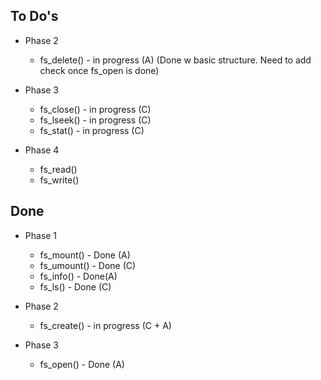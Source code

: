 ## To Do's

  
* Phase 2
  
  * fs_delete() - in progress (A) (Done w basic structure. Need to add check once fs_open is done)
  
* Phase 3

  * fs_close() - in progress (C)
  * fs_lseek() - in progress (C)
  * fs_stat() - in progress (C)

* Phase 4
  * fs_read() 
  * fs_write()
  
## Done 
* Phase 1
  * fs_mount() - Done (A)
  * fs_umount() - Done (C)
  * fs_info() - Done(A)
  * fs_ls() - Done (C)

* Phase 2 
  * fs_create() - in progress (C + A)
  
* Phase 3
  * fs_open() - Done (A)

